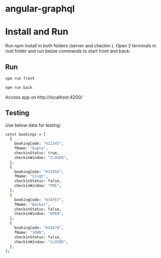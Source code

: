 # angular-graphql

# Install and Run
Run npm install in both folders (server and checkin ). Open 2 terminals in root folder and run below commands to start front and back:
## Run



```bash
npm run front
```

```bash
npm run back
```

Access app on  http://localhost:4200/

## Testing
Use below data for testing:

```bash
const bookings = [
  {
    bookingCode: "K12345",
    fName: "Gupta",
    checkinStatus: true,
    checkinWindow: "CLOSED",
  },
  {
    bookingCode: "K23456",
    fName: "Singh",
    checkinStatus: false,
    checkinWindow: "PRE",
  },
  {
    bookingCode: "K34567",
    fName: "Bankar",
    checkinStatus: false,
    checkinWindow: "OPEN",
  },
  {
    bookingCode: "K45678",
    fName: "JOHN",
    checkinStatus: false,
    checkinWindow: "CLOSED",
  },
];
```
